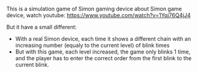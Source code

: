 This is a simulation game of Simon gaming device
about Simon game device, watch youtube:
https://www.youtube.com/watch?v=1Yqj76Q4jJ4

But it have a small different:
+ With a real Simon device, each time it shows a different chain with an increasing number (equaly to the current level) of blink times
+ But with this game, each level increased, the game only blinks 1 time, and the player has to enter the correct order from the first blink to the current blink.
